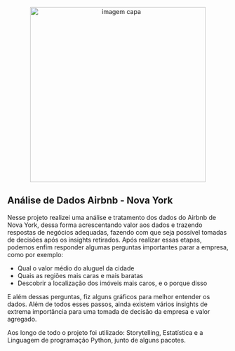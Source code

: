 
<p align="center">
  <img src="https://github.com/MatheusSolano/Airbnb-NYC/blob/main/image1.png?raw=true" alt="imagem capa"height=400px >
</p>

## Análise de Dados Airbnb - Nova York

Nesse projeto realizei uma análise e tratamento dos dados do Airbnb de Nova York, dessa forma acrescentando valor aos dados e trazendo respostas de negócios adequadas, fazendo com que seja possível tomadas de decisões após os insights retirados. Após realizar essas etapas, podemos enfim responder algumas perguntas importantes parar a empresa, como por exemplo:
* Qual o valor médio do aluguel da cidade
* Quais as regiões mais caras e mais baratas
* Descobrir a localização dos imóveis mais caros, e o porque disso

E além dessas perguntas, fiz alguns gráficos para melhor entender os dados. Além de todos esses passos, ainda existem vários insights de extrema importância para uma tomada de decisão da empresa e valor agregado.

Aos longo de todo o projeto foi utilizado: Storytelling, Estatística e a Linguagem de programação Python, junto de alguns pacotes.

